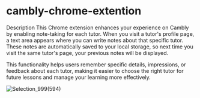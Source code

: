 # cambly-chrome-extention

Description
This Chrome extension enhances your experience on Cambly by enabling note-taking for each tutor. When you visit a tutor's profile page, a text area appears where you can write notes about that specific tutor. These notes are automatically saved to your local storage, so next time you visit the same tutor's page, your previous notes will be displayed.

This functionality helps users remember specific details, impressions, or feedback about each tutor, making it easier to choose the right tutor for future lessons and manage your learning more effectively.



![Selection_999(594)](https://github.com/user-attachments/assets/f844fd80-d286-4f8a-a515-f5bf8434c4df)
